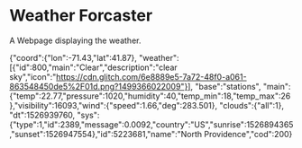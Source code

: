 # Weather Forcaster

A Webpage displaying the weather.

{"coord":{"lon":-71.43,"lat":41.87},
"weather":[{"id":800,"main":"Clear","description":"clear sky","icon":"https://cdn.glitch.com/6e8889e5-7a72-48f0-a061-863548450de5%2F01d.png?1499366022009"}],
"base":"stations",
"main":{"temp":22.77,"pressure":1020,"humidity":40,"temp_min":18,"temp_max":26},"visibility":16093,"wind":{"speed":1.66,"deg":283.501},
"clouds":{"all":1},
"dt":1526939760,
"sys":{"type":1,"id":2389,"message":0.0092,"country":"US","sunrise":1526894365,"sunset":1526947554},"id":5223681,"name":"North Providence","cod":200}


